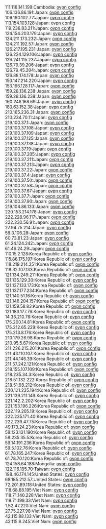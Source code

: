111.118.141.198:Cambodia: [ovpn config](vpn/111_118_141_198.ovpn)  
106.136.86.191:Japan: [ovpn config](vpn/106_136_86_191.ovpn)  
106.180.102.77:Japan: [ovpn config](vpn/106_180_102_77.ovpn)  
113.154.103.128:Japan: [ovpn config](vpn/113_154_103_128.ovpn)  
119.238.83.211:Japan: [ovpn config](vpn/119_238_83_211.ovpn)  
124.154.203.179:Japan: [ovpn config](vpn/124_154_203_179.ovpn)  
124.211.173.232:Japan: [ovpn config](vpn/124_211_173_232.ovpn)  
124.211.192.57:Japan: [ovpn config](vpn/124_211_192_57.ovpn)  
126.217.195.231:Japan: [ovpn config](vpn/126_217_195_231.ovpn)  
126.224.129.106:Japan: [ovpn config](vpn/126_224_129_106.ovpn)  
126.241.115.237:Japan: [ovpn config](vpn/126_241_115_237.ovpn)  
126.79.39.206:Japan: [ovpn config](vpn/126_79_39_206.ovpn)  
126.79.45.204:Japan: [ovpn config](vpn/126_79_45_204.ovpn)  
126.88.174.178:Japan: [ovpn config](vpn/126_88_174_178.ovpn)  
150.147.214.220:Japan: [ovpn config](vpn/150_147_214_220.ovpn)  
153.166.128.117:Japan: [ovpn config](vpn/153_166_128_117.ovpn)  
159.28.136.238:Japan: [ovpn config](vpn/159_28_136_238.ovpn)  
159.28.136.238:Japan: [ovpn config](vpn/159_28_136_238.ovpn)  
160.248.168.69:Japan: [ovpn config](vpn/160_248_168_69.ovpn)  
180.63.152.38:Japan: [ovpn config](vpn/180_63_152_38.ovpn)  
210.165.236.31:Japan: [ovpn config](vpn/210_165_236_31.ovpn)  
210.234.70.11:Japan: [ovpn config](vpn/210_234_70_11.ovpn)  
219.100.37.1:Japan: [ovpn config](vpn/219_100_37_1.ovpn)  
219.100.37.108:Japan: [ovpn config](vpn/219_100_37_108.ovpn)  
219.100.37.109:Japan: [ovpn config](vpn/219_100_37_109.ovpn)  
219.100.37.125:Japan: [ovpn config](vpn/219_100_37_125.ovpn)  
219.100.37.138:Japan: [ovpn config](vpn/219_100_37_138.ovpn)  
219.100.37.19:Japan: [ovpn config](vpn/219_100_37_19.ovpn)  
219.100.37.205:Japan: [ovpn config](vpn/219_100_37_205.ovpn)  
219.100.37.211:Japan: [ovpn config](vpn/219_100_37_211.ovpn)  
219.100.37.213:Japan: [ovpn config](vpn/219_100_37_213.ovpn)  
219.100.37.22:Japan: [ovpn config](vpn/219_100_37_22.ovpn)  
219.100.37.4:Japan: [ovpn config](vpn/219_100_37_4.ovpn)  
219.100.37.50:Japan: [ovpn config](vpn/219_100_37_50.ovpn)  
219.100.37.58:Japan: [ovpn config](vpn/219_100_37_58.ovpn)  
219.100.37.67:Japan: [ovpn config](vpn/219_100_37_67.ovpn)  
219.100.37.7:Japan: [ovpn config](vpn/219_100_37_7.ovpn)  
219.100.37.90:Japan: [ovpn config](vpn/219_100_37_90.ovpn)  
219.104.86.133:Japan: [ovpn config](vpn/219_104_86_133.ovpn)  
220.153.214.178:Japan: [ovpn config](vpn/220_153_214_178.ovpn)  
222.228.96.117:Japan: [ovpn config](vpn/222_228_96_117.ovpn)  
222.230.56.91:Japan: [ovpn config](vpn/222_230_56_91.ovpn)  
27.94.75.214:Japan: [ovpn config](vpn/27_94_75_214.ovpn)  
58.3.106.28:Japan: [ovpn config](vpn/58_3_106_28.ovpn)  
60.73.81.23:Japan: [ovpn config](vpn/60_73_81_23.ovpn)  
61.24.124.242:Japan: [ovpn config](vpn/61_24_124_242.ovpn)  
61.46.24.29:Japan: [ovpn config](vpn/61_46_24_29.ovpn)  
110.15.2.128:Korea Republic of: [ovpn config](vpn/110_15_2_128.ovpn)  
115.86.175.197:Korea Republic of: [ovpn config](vpn/115_86_175_197.ovpn)  
118.219.214.251:Korea Republic of: [ovpn config](vpn/118_219_214_251.ovpn)  
118.32.107.133:Korea Republic of: [ovpn config](vpn/118_32_107_133.ovpn)  
121.134.249.211:Korea Republic of: [ovpn config](vpn/121_134_249_211.ovpn)  
121.135.129.30:Korea Republic of: [ovpn config](vpn/121_135_129_30.ovpn)  
121.137.133.173:Korea Republic of: [ovpn config](vpn/121_137_133_173.ovpn)  
121.137.177.234:Korea Republic of: [ovpn config](vpn/121_137_177_234.ovpn)  
121.140.51.16:Korea Republic of: [ovpn config](vpn/121_140_51_16.ovpn)  
121.146.204.157:Korea Republic of: [ovpn config](vpn/121_146_204_157.ovpn)  
121.159.58.83:Korea Republic of: [ovpn config](vpn/121_159_58_83.ovpn)  
121.183.177.76:Korea Republic of: [ovpn config](vpn/121_183_177_76.ovpn)  
14.33.210.76:Korea Republic of: [ovpn config](vpn/14_33_210_76.ovpn)  
175.200.14.81:Korea Republic of: [ovpn config](vpn/175_200_14_81.ovpn)  
175.212.65.229:Korea Republic of: [ovpn config](vpn/175_212_65_229.ovpn)  
175.213.8.176:Korea Republic of: [ovpn config](vpn/175_213_8_176.ovpn)  
210.179.26.98:Korea Republic of: [ovpn config](vpn/210_179_26_98.ovpn)  
210.95.5.67:Korea Republic of: [ovpn config](vpn/210_95_5_67.ovpn)  
211.226.215.201:Korea Republic of: [ovpn config](vpn/211_226_215_201.ovpn)  
211.43.110.107:Korea Republic of: [ovpn config](vpn/211_43_110_107.ovpn)  
211.44.146.39:Korea Republic of: [ovpn config](vpn/211_44_146_39.ovpn)  
211.57.242.121:Korea Republic of: [ovpn config](vpn/211_57_242_121.ovpn)  
218.155.107.109:Korea Republic of: [ovpn config](vpn/218_155_107_109.ovpn)  
218.235.34.3:Korea Republic of: [ovpn config](vpn/218_235_34_3.ovpn)  
218.51.132.222:Korea Republic of: [ovpn config](vpn/218_51_132_222.ovpn)  
218.51.98.212:Korea Republic of: [ovpn config](vpn/218_51_98_212.ovpn)  
220.121.235.194:Korea Republic of: [ovpn config](vpn/220_121_235_194.ovpn)  
221.139.211.149:Korea Republic of: [ovpn config](vpn/221_139_211_149.ovpn)  
221.142.2.202:Korea Republic of: [ovpn config](vpn/221_142_2_202.ovpn)  
221.153.196.226:Korea Republic of: [ovpn config](vpn/221_153_196_226.ovpn)  
222.119.205.19:Korea Republic of: [ovpn config](vpn/222_119_205_19.ovpn)  
222.235.171.40:Korea Republic of: [ovpn config](vpn/222_235_171_40.ovpn)  
222.239.47.75:Korea Republic of: [ovpn config](vpn/222_239_47_75.ovpn)  
49.173.24.23:Korea Republic of: [ovpn config](vpn/49_173_24_23.ovpn)  
58.123.131.190:Korea Republic of: [ovpn config](vpn/58_123_131_190.ovpn)  
58.235.35.5:Korea Republic of: [ovpn config](vpn/58_235_35_5.ovpn)  
59.14.191.236:Korea Republic of: [ovpn config](vpn/59_14_191_236.ovpn)  
59.5.102.76:Korea Republic of: [ovpn config](vpn/59_5_102_76.ovpn)  
61.78.165.247:Korea Republic of: [ovpn config](vpn/61_78_165_247.ovpn)  
61.78.70.120:Korea Republic of: [ovpn config](vpn/61_78_70_120.ovpn)  
124.158.64.188:Mongolia: [ovpn config](vpn/124_158_64_188.ovpn)  
122.116.195.70:Taiwan: [ovpn config](vpn/122_116_195_70.ovpn)  
198.46.174.145:United States: [ovpn config](vpn/198_46_174_145.ovpn)  
68.185.212.57:United States: [ovpn config](vpn/68_185_212_57.ovpn)  
72.201.89.118:United States: [ovpn config](vpn/72_201_89_118.ovpn)  
118.68.88.195:Viet Nam: [ovpn config](vpn/118_68_88_195.ovpn)  
118.71.140.228:Viet Nam: [ovpn config](vpn/118_71_140_228.ovpn)  
118.71.199.33:Viet Nam: [ovpn config](vpn/118_71_199_33.ovpn)  
1.52.47.220:Viet Nam: [ovpn config](vpn/1_52_47_220.ovpn)  
27.75.227.98:Viet Nam: [ovpn config](vpn/27_75_227_98.ovpn)  
42.115.88.133:Viet Nam: [ovpn config](vpn/42_115_88_133.ovpn)  
42.115.9.245:Viet Nam: [ovpn config](vpn/42_115_9_245.ovpn)  
